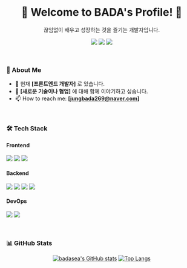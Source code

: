 <div align="center">
  
  <h1>🌊 Welcome to BADA's Profile! 🌊</h1>
  
  <p>끊임없이 배우고 성장하는 것을 즐기는 개발자입니다.</p>
  
  <a href="https://github.com/badasea" target="_blank"><img src="https://img.shields.io/badge/GitHub-181717?style=for-the-badge&logo=github&logoColor=white"></a>
  <a href="https://velog.io/@badasea" target="_blank"><img src="https://img.shields.io/badge/Velog-20C997?style=for-the-badge&logo=vimeo&logoColor=white"></a>
  <a href="https://fish-baritone-f02.notion.site/Bada_Sea-456d423f1f8143e9842147803d600199" target="_blank"><img src="https://img.shields.io/badge/Notion-000000?style=for-the-badge&logo=notion&logoColor=white"></a>
  
</div>

<br>

### 👋 About Me
- 🔭 현재 **[프론트엔드 개발자]** 로 있습니다.
- 🤔 **[새로운 기술이나 협업]** 에 대해 함께 이야기하고 싶습니다.
- 📫 How to reach me: **[jungbada269@naver.com]**

<br>

### 🛠️ Tech Stack

#### Frontend
<p>
  <img src="https://img.shields.io/badge/Next.js-000000?style=for-the-badge&logo=next.js&logoColor=white">
  <img src="https://img.shields.io/badge/React-61DAFB?style=for-the-badge&logo=react&logoColor=black">
  <img src="https://img.shields.io/badge/TypeScript-3178C6?style=for-the-badge&logo=typescript&logoColor=black">
  </p>

#### Backend
<p>
  <img src="https://img.shields.io/badge/Node.js-339933?style=for-the-badge&logo=Node.js&logoColor=white">
  <img src="https://img.shields.io/badge/Java-007396?style=for-the-badge&logo=java&logoColor=white">
  <img src="https://img.shields.io/badge/MySQL-4479A1?style=for-the-badge&logo=mysql&logoColor=white">
  <img src="https://img.shields.io/badge/Oracle-F80000?style=for-the-badge&logo=oracle&logoColor=white">
</p>

#### DevOps
<p>
  <img src="https://img.shields.io/badge/Git-F05032?style=for-the-badge&logo=git&logoColor=white">
  <img src="https://img.shields.io/badge/SVN-809CC9?style=for-the-badge&logo=subversion&logoColor=white">
</p>

<br>

### 📊 GitHub Stats

<div align="center">
  
[![badasea's GitHub stats](https://github-readme-stats.vercel.app/api?username=badasea&show_icons=true&theme=radical)](https://github.com/badasea)
[![Top Langs](https://github-readme-stats.vercel.app/api/top-langs/?username=badasea&layout=compact&theme=radical)](https://github.com/badasea)

</div>

<br>

<div align="center">


</div>
